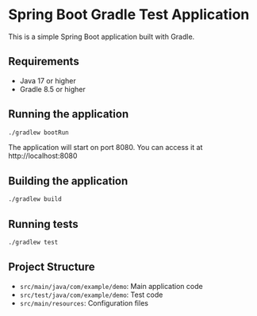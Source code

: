 # Spring Boot Gradle Test Application

This is a simple Spring Boot application built with Gradle.

## Requirements

- Java 17 or higher
- Gradle 8.5 or higher

## Running the application

```bash
./gradlew bootRun
```

The application will start on port 8080. You can access it at http://localhost:8080

## Building the application

```bash
./gradlew build
```

## Running tests

```bash
./gradlew test
```

## Project Structure

- `src/main/java/com/example/demo`: Main application code
- `src/test/java/com/example/demo`: Test code
- `src/main/resources`: Configuration files